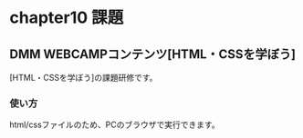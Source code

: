 # chapter10 課題

## DMM WEBCAMPコンテンツ[HTML・CSSを学ぼう]

[HTML・CSSを学ぼう]の課題研修です。

### 使い方

html/cssファイルのため、PCのブラウザで実行できます。
